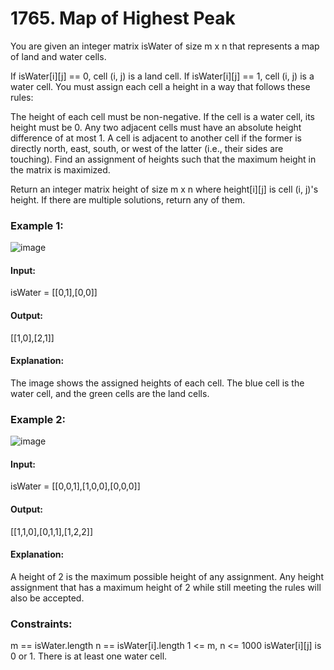 # 1765. Map of Highest Peak
You are given an integer matrix isWater of size m x n that represents a map of land and water cells.

If isWater[i][j] == 0, cell (i, j) is a land cell.
If isWater[i][j] == 1, cell (i, j) is a water cell.
You must assign each cell a height in a way that follows these rules:

The height of each cell must be non-negative.
If the cell is a water cell, its height must be 0.
Any two adjacent cells must have an absolute height difference of at most 1. A cell is adjacent to another cell if the former is directly north, east, south, or west of the latter (i.e., their sides are touching).
Find an assignment of heights such that the maximum height in the matrix is maximized.

Return an integer matrix height of size m x n where height[i][j] is cell (i, j)'s height. If there are multiple solutions, return any of them.

### Example 1:
![image](https://github.com/user-attachments/assets/febb275b-ab7d-4e6a-9269-8869feff803c)
#### Input: 
isWater = [[0,1],[0,0]]
#### Output:
[[1,0],[2,1]]
#### Explanation:
The image shows the assigned heights of each cell.
The blue cell is the water cell, and the green cells are the land cells.

### Example 2:
![image](https://github.com/user-attachments/assets/d79737da-95c2-4fa4-a673-74162d584d02)
#### Input:
isWater = [[0,0,1],[1,0,0],[0,0,0]]
#### Output:
[[1,1,0],[0,1,1],[1,2,2]]
#### Explanation:
A height of 2 is the maximum possible height of any assignment.
Any height assignment that has a maximum height of 2 while still meeting the rules will also be accepted.
 
### Constraints:
m == isWater.length
n == isWater[i].length
1 <= m, n <= 1000
isWater[i][j] is 0 or 1.
There is at least one water cell.


